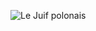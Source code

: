 ![Le Juif polonais](https://upload.wikimedia.org/wikipedia/commons/thumb/7/72/Geopelia_humeralis_-_Brunkerville.jpg/400px-Geopelia_humeralis_-_Brunkerville.jpg)